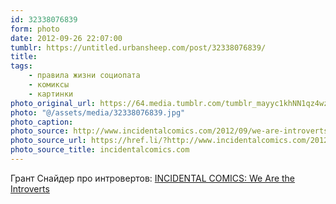 ```yaml
---
id: 32338076839
form: photo
date: 2012-09-26 22:07:00
tumblr: https://untitled.urbansheep.com/post/32338076839/
title:
tags:
    - правила жизни социопата
    - комиксы
    - картинки
photo_original_url: https://64.media.tumblr.com/tumblr_mayyc1khNN1qz4wzio1_640.jpg
photo: "@/assets/media/32338076839.jpg"
photo_caption:
photo_source: http://www.incidentalcomics.com/2012/09/we-are-introverts.html
photo_source_url: https://href.li/?http://www.incidentalcomics.com/2012/09/we-are-introverts.html
photo_source_title: incidentalcomics.com
---
```


<p>Грант Снайдер про интровертов: <a href="http://www.incidentalcomics.com/2012/09/we-are-introverts.html">INCIDENTAL COMICS: We Are the Introverts</a></p>
